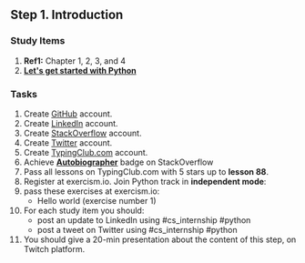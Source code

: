 ## Step 1. Introduction 


### Study Items
  1. **Ref1:** Chapter 1, 2, 3, and 4
  2. **[Let's get started with Python](https://github.com/mrhajbabaei/get-started-with-python)**


### Tasks

  1. Create [GitHub](https://github.com) account.
  2. Create [LinkedIn](https://www.linkedin.com) account.
  3. Create [StackOverflow](https://stackoverflow.com) account.
  4. Create [Twitter](https://twitter.com) account.
  7. Create [TypingClub.com](https://www.typingclub.com) account.
  5. Achieve [**Autobiographer**](https://stackoverflow.com/help/badges/9/autobiographer) badge on StackOverflow
  6. Pass all lessons on TypingClub.com with 5 stars up to **lesson 88**.
  7. Register at exercism.io. Join Python track in **independent mode**:
  8. pass these exercises at exercism.io:
        - Hello world (exercise number 1)
  9. For each study item you should:  
     - post an update to LinkedIn using #cs_internship #python  
     - post a tweet on Twitter using #cs_internship #python
  10. You should give a 20-min presentation about the content of this step, on Twitch platform.
